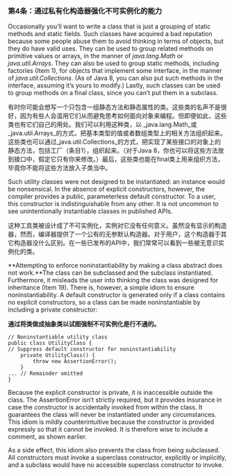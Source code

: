 ### 第4条：通过私有化构造器强化不可实例化的能力

Occasionally you’ll want to write a class that is just a grouping of static methods and static fields. Such classes have acquired a bad reputation because some people abuse them to avoid thinking in terms of objects, but they do have valid uses. They can be used to group related methods on primitive values or arrays, in the manner of _java.lang.Math_ or _java.util.Arrays_. They can also be used to group static methods, including factories \(Item 1\), for objects that implement some interface, in the manner of _java.util.Collections_. \(As of Java 8, you can also put such methods in the interface, assuming it’s yours to modify.\) Lastly, such classes can be used to group methods on a final class, since you can’t put them in a subclass.

有时你可能会想写一个只包含一组静态方法和静态属性的类。这些类的名声不是很好，因为有些人会滥用它们从而避免思考如何面向对象来编程。但即便如此，这些类也有它们自己的用处。我们可以利用这种类，以 _java.lang.Math_或_java.util.Arrays_的方式，把基本类型的值或者数组类型上的相关方法组织起来。这些类也可以通过_java.util.Collections_的方式，把实现了某些接口的对象上的静态方法，包括工厂（条目1），组织起来。（对于Java 8，你也可以将这些方法放到接口中，假定它只有你来修改。）最后，这些类也能在final类上用来组织方法，毕竟你不能将这些方法放入子类当中。

Such utility classes were not designed to be instantiated: an instance would be nonsensical. In the absence of explicit constructors, however, the compiler provides a public, parameterless default constructor. To a user, this constructor is indistinguishable from any other. It is not uncommon to see unintentionally instantiable classes in published APIs.

这种工具类被设计成了不可实例化，实例对它没有任何意义。虽然没有显示的构造器，然而，编译器提供了一个公有的无参默认构造器。对于用户，这个构造器于其它构造器没什么区别。在一些已发布的API中，我们常常可以看到一些被无意识实例化的类。

**Attempting to enforce noninstantiability by making a class abstract does not work.**The class can be subclassed and the subclass instantiated. Furthermore, it misleads the user into thinking the class was designed for inheritance \(Item 19\). There is, however, a simple idiom to ensure noninstantiability. A default constructor is generated only if a class contains no explicit constructors, so a class can be made noninstantiable by including a private constructor:

**通过将类做成抽象类以试图强制不可实例化是行不通的。**

```
// Noninstantiable utility class
public class UtilityClass {
// Suppress default constructor for noninstantiability
    private UtilityClass() {
        throw new AssertionError();
    }
... // Remainder omitted 
}
```

Because the explicit constructor is private, it is inaccessible outside the class. The AssertionError isn’t strictly required, but it provides insurance in case the constructor is accidentally invoked from within the class. It guarantees the class will never be instantiated under any circumstances. This idiom is mildly counterintuitive because the constructor is provided expressly so that it cannot be invoked. It is therefore wise to include a comment, as shown earlier.

As a side effect, this idiom also prevents the class from being subclassed. All constructors must invoke a superclass constructor, explicitly or implicitly, and a subclass would have no accessible superclass constructor to invoke.

